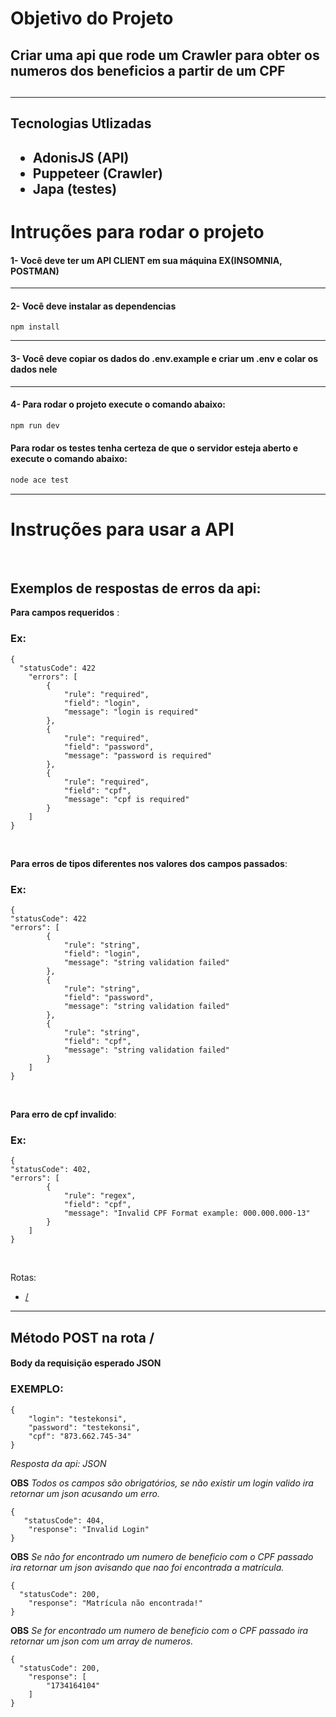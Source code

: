 # Objetivo do Projeto

<h2>Criar uma api que rode um Crawler para obter os numeros dos beneficios a partir de um CPF<h2>
<hr>
<h2>Tecnologias Utlizadas<h2>
<ul>
<li> AdonisJS (API)
<li> Puppeteer (Crawler)
<li> Japa (testes)
</ul>



# Intruções para rodar o projeto

#### 1- Você deve ter um API CLIENT em sua máquina EX(INSOMNIA, POSTMAN)

<hr>

#### 2- Você deve instalar as dependencias
```
npm install
```
<hr>
  
#### 3- Você deve copiar os dados do .env.example e criar um .env e colar os dados nele
<hr>

#### 4-  Para rodar o projeto execute o comando abaixo:
```bash  
npm run dev
```
#### Para rodar os testes tenha certeza de que o servidor esteja aberto e  execute o comando abaixo:
```bash 
node ace test
```

<hr>

# Instruções para usar a API

</br>

## Exemplos de respostas de erros da api:

**Para campos requeridos** :

### Ex: 

```
{
  "statusCode": 422
	"errors": [
		{
			"rule": "required",
			"field": "login",
			"message": "login is required"
		},
		{
			"rule": "required",
			"field": "password",
			"message": "password is required"
		},
		{
			"rule": "required",
			"field": "cpf",
			"message": "cpf is required"
		}
	]
}

```

</br>


**Para erros de tipos diferentes nos valores dos campos passados**:

### Ex:

```
{
"statusCode": 422
"errors": [
		{
			"rule": "string",
			"field": "login",
			"message": "string validation failed"
		},
		{
			"rule": "string",
			"field": "password",
			"message": "string validation failed"
		},
		{
			"rule": "string",
			"field": "cpf",
			"message": "string validation failed"
		}
	]
}

```

</br>


**Para erro de cpf invalido**:

### Ex: 

```
{
"statusCode": 402,
"errors": [
		{
			"rule": "regex",
			"field": "cpf",
			"message": "Invalid CPF Format example: 000.000.000-13"
		}
	]
}

```



</br>

Rotas: 
- [/](#login) 

----------------------

<div id="login">

  ## Método POST na rota /

 #### Body da requisição esperado JSON
  
### EXEMPLO:

```
{
	"login": "testekonsi",
	"password": "testekonsi",
	"cpf": "873.662.745-34"
}
```
  
 *Resposta da api: JSON*

**OBS** *Todos os campos são obrigatórios, se não existir um login valido ira retornar um json acusando um erro.*
```
{
   "statusCode": 404,
	"response": "Invalid Login"
}

```

**OBS** *Se não for encontrado um numero de beneficio com o CPF passado ira retornar um json avisando que nao foi encontrada a matrícula.*


```
{
  "statusCode": 200,
	"response": "Matrícula não encontrada!"
}
```

**OBS** *Se for encontrado um numero de  beneficio com o CPF passado ira retornar um json com um array de numeros.*


```
{
  "statusCode": 200,
	"response": [
		"1734164104"
	]
}
```

  
</div>





